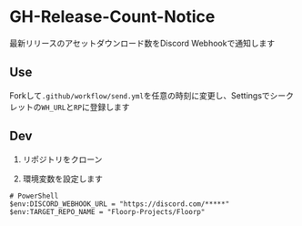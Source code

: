 # GH-Release-Count-Notice

最新リリースのアセットダウンロード数をDiscord Webhookで通知します

## Use

Forkして`.github/workflow/send.yml`を任意の時刻に変更し、Settingsでシークレットの`WH_URL`と`RP`に登録します

##  Dev

1. リポジトリをクローン

2. 環境変数を設定します

```shell
# PowerShell
$env:DISCORD_WEBHOOK_URL = "https://discord.com/*****"
$env:TARGET_REPO_NAME = "Floorp-Projects/Floorp"
```